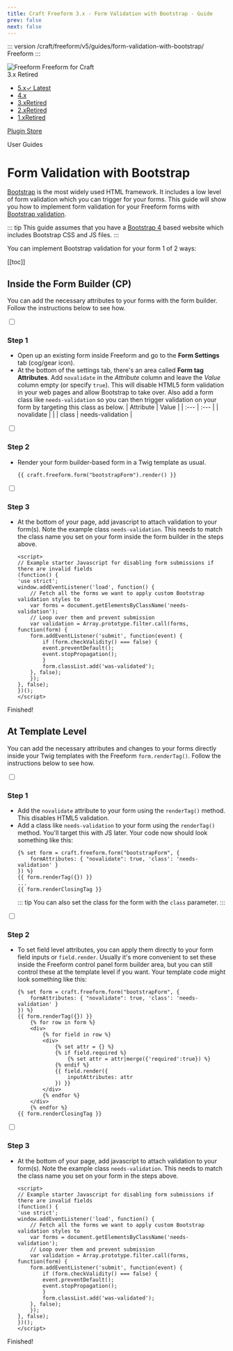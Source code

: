 ```yaml
---
title: Craft Freeform 3.x - Form Validation with Bootstrap - Guide
prev: false
next: false
---
```


<meta property="og:image" content="https://docs.solspace.com/extras/social/craft/freeform/freeform.png" />

::: version /craft/freeform/v5/guides/form-validation-with-bootstrap/
Freeform
:::

<div id="pr-heading">
    <img src="https://docs.solspace.com/extras/icons/products/freeform-icon.png" alt="Freeform" class="pr-image">
    <span class="pr-name">Freeform</span>
    <span class="pr-category">for Craft</span>
    <div class="pr-v-wrapper">
        <div class="pr-v">
            <span class="pr-v-v">3.x</span>
            <span class="pr-v-type pr-retired">Retired</span>
            <span class="pr-v-arrow arrow down"></span>
        </div>
        <ul class="pr-v-list">
            <li><a href="/craft/freeform/v5/">5.x<span class="pr-v-type pr-latest">✓ Latest</span></a></li>
            <li><a href="/craft/freeform/v4/">4.x</a></li>
            <li><a href="/craft/freeform/v3/">3.x<span class="pr-v-type pr-retired">Retired</span></a></li>
            <li><a href="/craft/freeform/v2/">2.x<span class="pr-v-type pr-retired">Retired</span></a></li>
            <li><a href="/craft/freeform/v1/">1.x<span class="pr-v-type pr-retired">Retired</span></a></li>
        </ul>
    </div>
    <div class="pr-buy">
        <a href="https://plugins.craftcms.com/freeform" class="button button-blue"><span class="external-url">Plugin Store</span></a>
    </div>
</div>

<span class="page-section">User Guides</span>

# Form Validation with Bootstrap

[Bootstrap](https://getbootstrap.com) is the most widely used HTML framework. It includes a low level of form validation which you can trigger for your forms. This guide will show you how to implement form validation for your Freeform forms with [Bootstrap validation](https://getbootstrap.com/docs/4.1/components/forms/#validation).

::: tip
This guide assumes that you have a [Bootstrap 4](https://getbootstrap.com/docs/4.1/getting-started/introduction/) based website which includes Bootstrap CSS and JS files.
:::

You can implement Bootstrap validation for your form 1 of 2 ways:


[[toc]]


<div class="content-block">

## Inside the Form Builder (CP)
You can add the necessary attributes to your forms with the form builder. Follow the instructions below to see how.

<div class="step">
<label for="step1"><input type="checkbox" class="step-check" id="step1">

### Step 1

</label>

- Open up an existing form inside Freeform and go to the **Form Settings** tab (cog/gear icon).
- At the bottom of the settings tab, there's an area called **Form tag Attributes**. Add `novalidate` in the *Attribute* column and leave the *Value* column empty (or specify `true`). This will disable HTML5 form validation in your web pages and allow Bootstrap to take over. Also add a form class like `needs-validation` so you can then trigger validation on your form by targeting this class as below.
    | Attribute | Value |
    | :--- | :--- |
    | novalidate | |
    | class | needs-validation |

</div>

<div class="step">
<label for="step2"><input type="checkbox" class="step-check" id="step2">

### Step 2

</label>

- Render your form builder-based form in a Twig template as usual.
    ``` twig
    {{ craft.freeform.form("bootstrapForm").render() }}
    ```

</div>

<div class="step">
<label for="step3"><input type="checkbox" class="step-check" id="step3">

### Step 3

</label>

- At the bottom of your page, add javascript to attach validation to your form(s). Note the example class `needs-validation`. This needs to match the class name you set on your form inside the form builder in the steps above.
    ``` twig
    <script>
    // Example starter Javascript for disabling form submissions if there are invalid fields
    (function() {
    'use strict';
    window.addEventListener('load', function() {
        // Fetch all the forms we want to apply custom Bootstrap validation styles to
        var forms = document.getElementsByClassName('needs-validation');
        // Loop over them and prevent submission
        var validation = Array.prototype.filter.call(forms, function(form) {
        form.addEventListener('submit', function(event) {
            if (form.checkValidity() === false) {
            event.preventDefault();
            event.stopPropagation();
            }
            form.classList.add('was-validated');
        }, false);
        });
    }, false);
    })();
    </script>
    ```

</div>

<div class="step-finished">Finished!</div>

</div>
<div class="content-block">

## At Template Level
You can add the necessary attributes and changes to your forms directly inside your Twig templates with the Freeform `form.renderTag()`. Follow the instructions below to see how.

<div class="step">
<label for="step1b"><input type="checkbox" class="step-check" id="step1b">

### Step 1

</label>

- Add the `novalidate` attribute to your form using the `renderTag()` method. This disables HTML5 validation.
- Add a class like `needs-validation` to your form using the `renderTag()` method. You'll target this with JS later. Your code now should look something like this:
    ``` twig {2}
    {% set form = craft.freeform.form("bootstrapForm", {
        formAttributes: { "novalidate": true, 'class': 'needs-validation' } 
    }) %}
    {{ form.renderTag({}) }}
    ...
    {{ form.renderClosingTag }}
    ```
    ::: tip
    You can also set the class for the form with the `class` parameter.
    :::

</div>

<div class="step">
<label for="step2b"><input type="checkbox" class="step-check" id="step2b">

### Step 2

</label>

- To set field level attributes, you can apply them directly to your form field inputs or `field.render`. Usually it's more convenient to set these inside the Freeform control panel form builder area, but you can still control these at the template level if you want. Your template code might look something like this:
    ``` twig {2,9-15}
    {% set form = craft.freeform.form("bootstrapForm", {
        formAttributes: { "novalidate": true, 'class': 'needs-validation' } 
    }) %}
    {{ form.renderTag({}) }}
        {% for row in form %}
        <div>
            {% for field in row %}
            <div>
                {% set attr = {} %}
                {% if field.required %}
                    {% set attr = attr|merge({'required':true}) %}
                {% endif %}
                {{ field.render({
                    inputAttributes: attr
                }) }}
            </div>
            {% endfor %}
        </div>
        {% endfor %}
    {{ form.renderClosingTag }}
    ```

</div>

<div class="step">
<label for="step3b"><input type="checkbox" class="step-check" id="step3b">

### Step 3

</label>

- At the bottom of your page, add javascript to attach validation to your form(s). Note the example class `needs-validation`. This needs to match the class name you set on your form in the steps above.
    ``` twig
    <script>
    // Example starter Javascript for disabling form submissions if there are invalid fields
    (function() {
    'use strict';
    window.addEventListener('load', function() {
        // Fetch all the forms we want to apply custom Bootstrap validation styles to
        var forms = document.getElementsByClassName('needs-validation');
        // Loop over them and prevent submission
        var validation = Array.prototype.filter.call(forms, function(form) {
        form.addEventListener('submit', function(event) {
            if (form.checkValidity() === false) {
            event.preventDefault();
            event.stopPropagation();
            }
            form.classList.add('was-validated');
        }, false);
        });
    }, false);
    })();
    </script>
    ```

</div>

<div class="step-finished">Finished!</div>

</div>